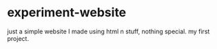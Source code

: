 # experiment-website
just a simple website I made using html n stuff, nothing special. my first project.
